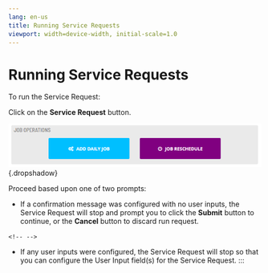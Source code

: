 ```yaml
---
lang: en-us
title: Running Service Requests
viewport: width=device-width, initial-scale=1.0
---
```


#  Running Service Requests

To run the Service Request:

Click on the **Service Request** button.

![Sample Service Request buttons](../../../Resources/Images/SM/Running-Service-Requests.png "Sample Service Request buttons"){.dropshadow}

Proceed based upon one of two prompts:

-   If a confirmation message was configured with no user inputs, the
    Service Request will stop and prompt you to click the **Submit**
    button to continue, or the **Cancel** button to discard run request.

```{=html}
<!-- -->
```
-   If any user inputs were configured, the Service Request will stop so
    that you can configure the User Input field(s) for the Service
    Request.
:::

 

